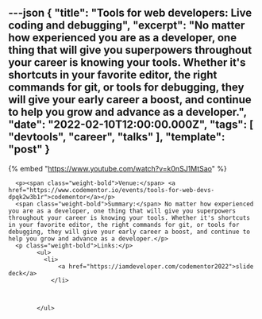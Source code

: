 ---json
{
  "title": "Tools for web developers: Live coding and debugging",
  "excerpt": "No matter how experienced you are as a developer, one thing that will give you superpowers throughout your career is knowing your tools. Whether it's shortcuts in your favorite editor, the right commands for git, or tools for debugging, they will give your early career a boost, and continue to help you grow and advance as a developer.",
  "date": "2022-02-10T12:00:00.000Z",
  "tags": [
    "devtools",
    "career",
    "talks"
  ],
  "template": "post"
}
---

{% embed "https://www.youtube.com/watch?v=k0nSJ1MtSao" %}
      
      <p><span class="weight-bold">Venue:</span> <a href="https://www.codementor.io/events/tools-for-web-devs-dpqk2w3b1r">codementor</a></p>
      <span class="weight-bold">Summary:</span> No matter how experienced you are as a developer, one thing that will give you superpowers throughout your career is knowing your tools. Whether it's shortcuts in your favorite editor, the right commands for git, or tools for debugging, they will give your early career a boost, and continue to help you grow and advance as a developer.</p>
      <p class="weight-bold">Links:</p>
            <ul>
              <li>
                  <a href="https://iamdeveloper.com/codementor2022">slide deck</a>
                </li>
              

              
            </ul>
